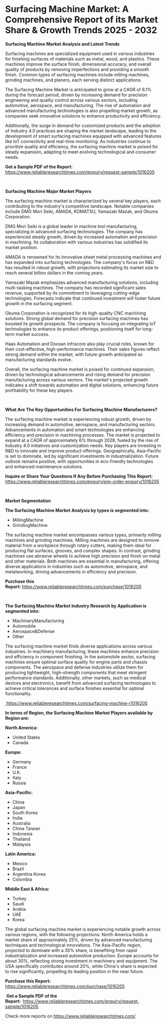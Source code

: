 <p><h1>Surfacing Machine Market: A Comprehensive Report of its Market Share & Growth Trends 2025 - 2032</h1></p><p><strong>Surfacing Machine Market Analysis and Latest Trends</strong></p>
<p><p>Surfacing machines are specialized equipment used in various industries for finishing surfaces of materials such as metal, wood, and plastics. These machines improve the surface finish, dimensional accuracy, and overall quality of products by removing imperfections and providing a smooth finish. Common types of surfacing machines include milling machines, grinding machines, and planers, each serving distinct applications.</p><p>The Surfacing Machine Market is anticipated to grow at a CAGR of 6.1% during the forecast period, driven by increasing demand for precision engineering and quality control across various sectors, including automotive, aerospace, and manufacturing. The rise of automation and advanced manufacturing technologies is also propelling market growth, as companies seek innovative solutions to enhance productivity and efficiency. </p><p>Additionally, the surge in demand for customized products and the adoption of Industry 4.0 practices are shaping the market landscape, leading to the development of smart surfacing machines equipped with advanced features like IoT connectivity and real-time monitoring. As industries continue to prioritize quality and efficiency, the surfacing machine market is poised for steady expansion, adapting to meet evolving technological and consumer needs.</p></p>
<p><strong>Get a Sample PDF of the Report:&nbsp;</strong> <a href="https://www.reliableresearchtimes.com/enquiry/request-sample/1016205?utm_campaign=3297&utm_medium=2&utm_source=Github&utm_content=ia&utm_term=11042025&utm_id=surfacing-machine">https://www.reliableresearchtimes.com/enquiry/request-sample/1016205</a></p>
<p>&nbsp;</p>
<p><strong>Surfacing Machine Major Market Players</strong></p>
<p><p>The surfacing machine market is characterized by several key players, each contributing to the industry's competitive landscape. Notable companies include DMG Mori Seiki, AMADA, KOMATSU, Yamazaki Mazak, and Okuma Corporation.</p><p>DMG Mori Seiki is a global leader in machine tool manufacturing, specializing in advanced surfacing technologies. The company has experienced steady growth, driven by increased automation and precision in machining. Its collaboration with various industries has solidified its market position. </p><p>AMADA is renowned for its innovative sheet metal processing machines and has expanded into surfacing technologies. The company's focus on R&D has resulted in robust growth, with projections estimating its market size to reach several billion dollars in the coming years.</p><p>Yamazaki Mazak emphasizes advanced manufacturing solutions, including multi-tasking machines. The company has recorded significant sales revenue, supported by its commitment to leveraging cutting-edge technologies. Forecasts indicate that continued investment will foster future growth in the surfacing segment.</p><p>Okuma Corporation is recognized for its high-quality CNC machining solutions. Strong global demand for precision surfacing machines has boosted its growth prospects. The company is focusing on integrating IoT technologies to enhance its product offerings, positioning itself for long-term market success.</p><p>Haas Automation and Doosan Infracore also play crucial roles, known for their cost-effective, high-performance machines. Their sales figures reflect strong demand within the market, with future growth anticipated as manufacturing standards evolve.</p><p>Overall, the surfacing machine market is poised for continued expansion, driven by technological advancements and rising demand for precision manufacturing across various sectors. The market's projected growth indicates a shift towards automation and digital solutions, enhancing future profitability for these key players.</p></p>
<p>&nbsp;</p>
<p><strong>What Are The Key Opportunities For Surfacing Machine Manufacturers?</strong></p>
<p><p>The surfacing machine market is experiencing robust growth, driven by increasing demand in automotive, aerospace, and manufacturing sectors. Advancements in automation and smart technologies are enhancing efficiency and precision in machining processes. The market is projected to expand at a CAGR of approximately 6% through 2028, fueled by the rise of Industry 4.0 initiatives and customization needs. Key players are investing in R&D to innovate and improve product offerings. Geographically, Asia-Pacific is set to dominate, led by significant investments in industrialization. Future outlook remains positive, with opportunities in eco-friendly technologies and enhanced maintenance solutions.</p></p>
<p><strong>Inquire or Share Your Questions If Any Before Purchasing This Report:</strong> <a href="https://www.reliableresearchtimes.com/enquiry/pre-order-enquiry/1016205?utm_campaign=3297&utm_medium=2&utm_source=Github&utm_content=ia&utm_term=11042025&utm_id=surfacing-machine">https://www.reliableresearchtimes.com/enquiry/pre-order-enquiry/1016205</a></p>
<p>&nbsp;</p>
<p><strong>Market Segmentation</strong></p>
<p><strong>The Surfacing Machine Market Analysis by types is segmented into:</strong></p>
<p><ul><li>MillingMachine</li><li>GrindingMachine</li></ul></p>
<p><p>The surfacing machine market encompasses various types, primarily milling machines and grinding machines. Milling machines are designed to remove material from a workpiece through rotary cutters, making them ideal for producing flat surfaces, grooves, and complex shapes. In contrast, grinding machines use abrasive wheels to achieve high precision and finish on metal and other materials. Both machines are essential in manufacturing, offering diverse applications in industries such as automotive, aerospace, and metalworking, driving advancements in efficiency and precision.</p></p>
<p><strong>Purchase this Report:&nbsp;</strong><a href="https://www.reliableresearchtimes.com/purchase/1016205?utm_campaign=3297&utm_medium=2&utm_source=Github&utm_content=ia&utm_term=11042025&utm_id=surfacing-machine">https://www.reliableresearchtimes.com/purchase/1016205</a></p>
<p>&nbsp;</p>
<p><strong>The Surfacing Machine Market Industry Research by Application is segmented into:</strong></p>
<p><ul><li>MachineryManufacturing</li><li>Automobile</li><li>Aerospace&Defense</li><li>Other</li></ul></p>
<p><p>The surfacing machine market finds diverse applications across various industries. In machinery manufacturing, these machines enhance precision and efficiency in component finishing. In the automobile sector, surfacing machines ensure optimal surface quality for engine parts and chassis components. The aerospace and defense industries utilize them for producing lightweight, high-strength components that meet stringent performance standards. Additionally, other markets, such as medical devices and electronics, benefit from advanced surfacing technologies to achieve critical tolerances and surface finishes essential for optimal functionality.</p></p>
<p><a href="https://www.reliableresearchtimes.com/surfacing-machine-r1016205?utm_campaign=3297&utm_medium=2&utm_source=Github&utm_content=ia&utm_term=11042025&utm_id=surfacing-machine">&nbsp;https://www.reliableresearchtimes.com/surfacing-machine-r1016205</a></p>
<p><strong>In terms of Region, the Surfacing Machine Market Players available by Region are:</strong></p>
<p>
    <p> <strong> North America: </strong>
        <ul>
            <li>United States</li>
            <li>Canada</li>
        </ul>
        </p> 
    <p> <strong> Europe: </strong>
        <ul>
            <li>Germany</li>
            <li>France</li>
            <li>U.K.</li>
            <li>Italy</li>
            <li>Russia</li>
        </ul>
        </p> 
    <p> <strong> Asia-Pacific: </strong>
        <ul>
            <li>China</li>
            <li>Japan</li>
            <li>South Korea</li>
            <li>India</li>
            <li>Australia</li>
            <li>China Taiwan</li>
            <li>Indonesia</li>
            <li>Thailand</li>
            <li>Malaysia</li>
        </ul>
        </p> 
    <p> <strong> Latin America: </strong>
        <ul>
            <li>Mexico</li>
            <li>Brazil</li>
            <li>Argentina Korea</li>
            <li>Colombia</li>
        </ul>
        </p> 
    <p> <strong> Middle East & Africa: </strong>
        <ul>
            <li>Turkey</li>
            <li>Saudi</li>
            <li>Arabia</li>
            <li>UAE</li>
            <li>Korea</li>
        </ul>
    </p>
    </p>
<p><p>The global surfacing machine market is experiencing notable growth across various regions, with the following projections: North America holds a market share of approximately 25%, driven by advanced manufacturing techniques and technological innovations. The Asia-Pacific region, projected to dominate with a 35% share, is benefiting from rapid industrialization and increased automotive production. Europe accounts for about 30%, reflecting strong investment in machinery and equipment. The USA specifically contributes around 20%, while China's share is expected to rise significantly, propelling its leading position in the near future.</p></p>
<p><strong>Purchase this Report: </strong><a href="https://www.reliableresearchtimes.com/purchase/1016205?utm_campaign=3297&utm_medium=2&utm_source=Github&utm_content=ia&utm_term=11042025&utm_id=surfacing-machine">https://www.reliableresearchtimes.com/purchase/1016205</a></p>
<p>&nbsp;<strong>Get a Sample PDF of the Report:&nbsp;&nbsp;</strong><a href="https://www.reliableresearchtimes.com/enquiry/request-sample/1016205?utm_campaign=3297&utm_medium=2&utm_source=Github&utm_content=ia&utm_term=11042025&utm_id=surfacing-machine">https://www.reliableresearchtimes.com/enquiry/request-sample/1016205</a></p>
<p><strong></strong></p>
<p>Check more reports on <a href="https://www.reliableresearchtimes.com/?utm_campaign=3297&utm_medium=2&utm_source=Github&utm_content=ia&utm_term=11042025&utm_id=surfacing-machine">https://www.reliableresearchtimes.com/</a></p>